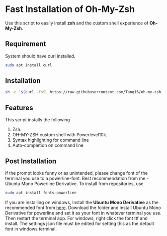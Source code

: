 # Fast Installation of Oh-My-Zsh

Use this script to easily install **zsh** and the custom shell experience of **Oh-My-Zsh**.

## Requirement

System should have curl installed.
```bash
sudo apt install curl
```

## Installation
```bash
sh -c "$(curl -fsSL https://raw.githubusercontent.com/Tanq16/oh-my-zsh-speed-installation/master/install_zsh.sh)"
```
## Features
This script installs the following -
1. Zsh.
2. OH-MY-ZSH custom shell with Powerlevel10k.
3. Syntax highlighting for command line
4. Auto-completion on command line

## Post Installation
If the prompt looks funny or as unintended, please change font of the terminal you use to a powerline-font. Best recommendation from me - Ubuntu Mono Powerline Derivative. 
To install from repositories, use
```bash
sudo apt install fonts-powerline
```
If you are installing on windows, Install the **Ubuntu Mono Derivative** as the recommended font from [here](https://github.com/powerline/fonts/blob/master/UbuntuMono/). Download the folder and install Ubuntu Mono Derivative for powerline and set it as your font in whatever terminal you use. Then restart the terminal app. For windows, right click the font ttf and install. The settings json file must be edited for setting this as the default font in windows terminal.
